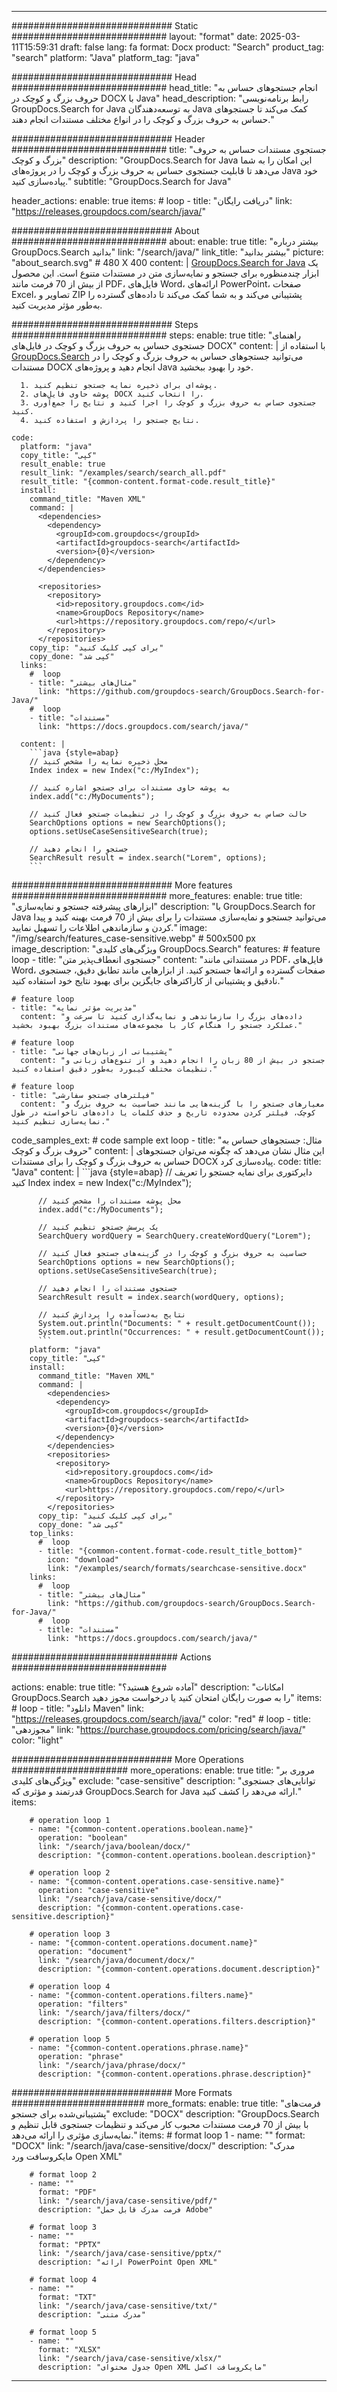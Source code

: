 
---
############################# Static ############################
layout: "format"
date:  2025-03-11T15:59:31
draft: false
lang: fa
format: Docx
product: "Search"
product_tag: "search"
platform: "Java"
platform_tag: "java"

############################# Head ############################
head_title: "انجام جستجوهای حساس به حروف بزرگ و کوچک در DOCX با Java"
head_description: "رابط برنامه‌نویسی GroupDocs.Search for Java به توسعه‌دهندگان Java کمک می‌کند تا جستجوهای حساس به حروف بزرگ و کوچک را در انواع مختلف مستندات انجام دهند."

############################# Header ############################
title: "جستجوی مستندات حساس به حروف بزرگ و کوچک" 
description: "GroupDocs.Search for Java این امکان را به شما می‌دهد تا قابلیت جستجوی حساس به حروف بزرگ و کوچک را در پروژه‌های Java خود پیاده‌سازی کنید."
subtitle: "GroupDocs.Search for Java" 

header_actions:
  enable: true
  items:
    #  loop
    - title: "دریافت رایگان"
      link: "https://releases.groupdocs.com/search/java/"
      
############################# About ############################
about:
    enable: true
    title: "بیشتر درباره GroupDocs.Search بدانید"
    link: "/search/java/"
    link_title: "بیشتر بدانید"
    picture: "about_search.svg" # 480 X 400
    content: |
       [GroupDocs.Search for Java](/search/java/) یک ابزار چندمنظوره برای جستجو و نمایه‌سازی متن در مستندات متنوع است. این محصول از بیش از 70 فرمت مانند PDF، فایل‌های Word، ارائه‌های PowerPoint، صفحات Excel، تصاویر و ZIP پشتیبانی می‌کند و به شما کمک می‌کند تا داده‌های گسترده را به‌طور مؤثر مدیریت کنید.

############################# Steps ############################
steps:
    enable: true
    title: "راهنمای جستجوی حساس به حروف بزرگ و کوچک در فایل‌های DOCX"
    content: |
      با استفاده از [GroupDocs.Search](/search/java/) می‌توانید جستجوهای حساس به حروف بزرگ و کوچک را در مستندات DOCX انجام دهید و پروژه‌های Java خود را بهبود ببخشید.
      
      1. پوشه‌ای برای ذخیره نمایه جستجو تنظیم کنید.
      2. پوشه حاوی فایل‌های DOCX را انتخاب کنید.
      3. جستجوی حساس به حروف بزرگ و کوچک را اجرا کنید و نتایج را جمع‌آوری کنید.
      4. نتایج جستجو را پردازش و استفاده کنید.
   
    code:
      platform: "java"
      copy_title: "کپی"
      result_enable: true
      result_link: "/examples/search/search_all.pdf"
      result_title: "{common-content.format-code.result_title}"
      install:
        command_title: "Maven XML"
        command: |
          <dependencies>
            <dependency>
              <groupId>com.groupdocs</groupId>
              <artifactId>groupdocs-search</artifactId>
              <version>{0}</version>
            </dependency>
          </dependencies>

          <repositories>
            <repository>
              <id>repository.groupdocs.com</id>
              <name>GroupDocs Repository</name>
              <url>https://repository.groupdocs.com/repo/</url>
            </repository>
          </repositories>
        copy_tip: "برای کپی کلیک کنید"
        copy_done: "کپی شد"
      links:
        #  loop
        - title: "مثال‌های بیشتر"
          link: "https://github.com/groupdocs-search/GroupDocs.Search-for-Java/"
        #  loop
        - title: "مستندات"
          link: "https://docs.groupdocs.com/search/java/"
          
      content: |
        ```java {style=abap}
        // محل ذخیره نمایه را مشخص کنید
        Index index = new Index("c:/MyIndex");

        // به پوشه حاوی مستندات برای جستجو اشاره کنید
        index.add("c:/MyDocuments");

        // حالت حساس به حروف بزرگ و کوچک را در تنظیمات جستجو فعال کنید
        SearchOptions options = new SearchOptions();
        options.setUseCaseSensitiveSearch(true);

        // جستجو را انجام دهید
        SearchResult result = index.search("Lorem", options);
        ```            

############################# More features ############################
more_features:
  enable: true
  title: "ابزارهای پیشرفته جستجو و نمایه‌سازی"
  description: "با GroupDocs.Search for Java می‌توانید جستجو و نمایه‌سازی مستندات را برای بیش از 70 فرمت بهینه کنید و پیدا کردن و سازماندهی اطلاعات را تسهیل نمایید."
  image: "/img/search/features_case-sensitive.webp" # 500x500 px
  image_description: "ویژگی‌های کلیدی GroupDocs.Search"
  features:
    # feature loop
    - title: "جستجوی انعطاف‌پذیر متن"
      content: "در مستنداتی مانند PDF، فایل‌های Word، صفحات گسترده و ارائه‌ها جستجو کنید. از ابزارهایی مانند تطابق دقیق، جستجوی نادقیق و پشتیبانی از کاراکترهای جایگزین برای بهبود نتایج خود استفاده کنید."

    # feature loop
    - title: "مدیریت مؤثر نمایه"
      content: "داده‌های بزرگ را سازماندهی و نمایه‌گذاری کنید تا سرعت و عملکرد جستجو را هنگام کار با مجموعه‌های مستندات بزرگ بهبود بخشید."

    # feature loop
    - title: "پشتیبانی از زبان‌های جهانی"
      content: "جستجو در بیش از 80 زبان را انجام دهید و از تنوع‌های زبانی و تنظیمات مختلف کیبورد به‌طور دقیق استفاده کنید."

    # feature loop
    - title: "فیلترهای جستجو سفارشی"
      content: "معیارهای جستجو را با گزینه‌هایی مانند حساسیت به حروف بزرگ و کوچک، فیلتر کردن محدوده تاریخ و حذف کلمات یا داده‌های ناخواسته در طول نمایه‌سازی تنظیم کنید."
      
  code_samples_ext:
    # code sample ext loop
    - title: "مثال: جستجوهای حساس به حروف بزرگ و کوچک"
      content: |
        این مثال نشان می‌دهد که چگونه می‌توان جستجوهای حساس به حروف بزرگ و کوچک را برای مستندات DOCX پیاده‌سازی کرد.
      code:
        title: "Java"
        content: |
          ```java {style=abap}
          // دایرکتوری برای نمایه جستجو را تعریف کنید
          Index index = new Index("c:/MyIndex");
              
          // محل پوشه مستندات را مشخص کنید
          index.add("c:/MyDocuments");

          // یک پرسش جستجو تنظیم کنید
          SearchQuery wordQuery = SearchQuery.createWordQuery("Lorem");

          // حساسیت به حروف بزرگ و کوچک را در گزینه‌های جستجو فعال کنید
          SearchOptions options = new SearchOptions();
          options.setUseCaseSensitiveSearch(true);

          // جستجوی مستندات را انجام دهید
          SearchResult result = index.search(wordQuery, options);
          
          // نتایج به‌دست‌آمده را پردازش کنید
          System.out.println("Documents: " + result.getDocumentCount());
          System.out.println("Occurrences: " + result.getDocumentCount());
          ```
        platform: "java"
        copy_title: "کپی"
        install:
          command_title: "Maven XML"
          command: |
            <dependencies>
              <dependency>
                <groupId>com.groupdocs</groupId>
                <artifactId>groupdocs-search</artifactId>
                <version>{0}</version>
              </dependency>
            </dependencies>
            <repositories>
              <repository>
                <id>repository.groupdocs.com</id>
                <name>GroupDocs Repository</name>
                <url>https://repository.groupdocs.com/repo/</url>
              </repository>
            </repositories>
          copy_tip: "برای کپی کلیک کنید"
          copy_done: "کپی شد"
        top_links:
          #  loop
          - title: "{common-content.format-code.result_title_bottom}"
            icon: "download"
            link: "/examples/search/formats/searchcase-sensitive.docx"
        links:
          #  loop
          - title: "مثال‌های بیشتر"
            link: "https://github.com/groupdocs-search/GroupDocs.Search-for-Java/"
          #  loop
          - title: "مستندات"
            link: "https://docs.groupdocs.com/search/java/"
            

            


############################## Actions ############################

actions:
  enable: true
  title: "آماده شروع هستید؟"
  description: "امکانات GroupDocs.Search را به صورت رایگان امتحان کنید یا درخواست مجوز دهید"
  items:
    #  loop
    - title: "دانلود Maven"
      link: "https://releases.groupdocs.com/search/java/"
      color: "red"
        #  loop
    - title: "مجوزدهی"
      link: "https://purchase.groupdocs.com/pricing/search/java/"
      color: "light"


############################# More Operations #####################
more_operations:
    enable: true
    title: "مروری بر ویژگی‌های کلیدی"
    exclude: "case-sensitive"
    description: "توانایی‌های جستجوی قدرتمند و مؤثری که GroupDocs.Search for Java ارائه می‌دهد را کشف کنید."
    items: 
          
        # operation loop 1
        - name: "{common-content.operations.boolean.name}"
          operation: "boolean"
          link: "/search/java/boolean/docx/"
          description: "{common-content.operations.boolean.description}"

        # operation loop 2
        - name: "{common-content.operations.case-sensitive.name}"
          operation: "case-sensitive"
          link: "/search/java/case-sensitive/docx/"
          description: "{common-content.operations.case-sensitive.description}"

        # operation loop 3
        - name: "{common-content.operations.document.name}"
          operation: "document"
          link: "/search/java/document/docx/"
          description: "{common-content.operations.document.description}"

        # operation loop 4
        - name: "{common-content.operations.filters.name}"
          operation: "filters"
          link: "/search/java/filters/docx/"
          description: "{common-content.operations.filters.description}"

        # operation loop 5
        - name: "{common-content.operations.phrase.name}"
          operation: "phrase"
          link: "/search/java/phrase/docx/"
          description: "{common-content.operations.phrase.description}"
          
        
          
############################# More Formats ########################
more_formats:
    enable: true
    title: "فرمت‌های پشتیبانی‌شده برای جستجو"
    exclude: "DOCX"
    description: "GroupDocs.Search با بیش از 70 فرمت مستندات محبوب کار می‌کند و تنظیمات جستجوی قابل تنظیم و نمایه‌سازی مؤثری را ارائه می‌دهد."
    items: 
        # format loop 1
        - name: ""
          format: "DOCX"
          link: "/search/java/case-sensitive/docx/"
          description: "مدرک مایکروسافت ورد Open XML"
          
        # format loop 2
        - name: ""
          format: "PDF"
          link: "/search/java/case-sensitive/pdf/"
          description: "فرمت مدرک قابل حمل Adobe"
          
        # format loop 3
        - name: ""
          format: "PPTX"
          link: "/search/java/case-sensitive/pptx/"
          description: "ارائه PowerPoint Open XML"

        # format loop 4
        - name: ""
          format: "TXT"
          link: "/search/java/case-sensitive/txt/"
          description: "مدرک متنی"
          
        # format loop 5
        - name: ""
          format: "XLSX"
          link: "/search/java/case-sensitive/xlsx/"
          description: "جدول محتوای Open XML مایکروسافت اکسل"
  

---